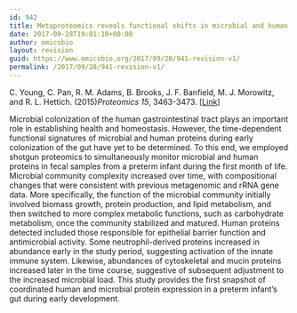 ```yaml
---
id: 942
title: Metaproteomics reveals functional shifts in microbial and human proteins during a preterm infant gut colonization case
date: 2017-09-28T19:01:10+00:00
author: omicsbio
layout: revision
guid: https://www.omicsbio.org/2017/09/28/941-revision-v1/
permalink: /2017/09/28/941-revision-v1/
---
```

C. Young, C. Pan, R. M. Adams, B. Brooks, J. F. Banfield, M. J. Morowitz, and R. L. Hettich. (2015)_Proteomics_ _15_, 3463-3473. [[Link](http://onlinelibrary.wiley.com/wol1/doi/10.1002/pmic.201400563/abstract)]

Microbial colonization of the human gastrointestinal tract plays an important role in establishing health and homeostasis. However, the time-dependent functional signatures of microbial and human proteins during early colonization of the gut have yet to be determined. To this end, we employed shotgun proteomics to simultaneously monitor microbial and human proteins in fecal samples from a preterm infant during the first month of life. Microbial community complexity increased over time, with compositional changes that were consistent with previous metagenomic and rRNA gene data. More specifically, the function of the microbial community initially involved biomass growth, protein production, and lipid metabolism, and then switched to more complex metabolic functions, such as carbohydrate metabolism, once the community stabilized and matured. Human proteins detected included those responsible for epithelial barrier function and antimicrobial activity. Some neutrophil-derived proteins increased in abundance early in the study period, suggesting activation of the innate immune system. Likewise, abundances of cytoskeletal and mucin proteins increased later in the time course, suggestive of subsequent adjustment to the increased microbial load. This study provides the first snapshot of coordinated human and microbial protein expression in a preterm infant&#8217;s gut during early development.

&nbsp;